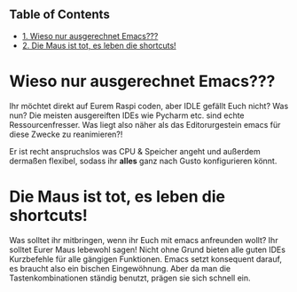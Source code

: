 <div id="table-of-contents">
<h2>Table of Contents</h2>
<div id="text-table-of-contents">
<ul>
<li><a href="#sec-1">1. Wieso nur ausgerechnet Emacs???</a></li>
<li><a href="#sec-2">2. Die Maus ist tot, es leben die shortcuts!</a></li>
</ul>
</div>
</div>

# Wieso nur ausgerechnet Emacs???<a id="sec-1" name="sec-1"></a>

Ihr möchtet direkt auf Eurem Raspi coden, aber IDLE gefällt Euch
nicht? Was nun? Die meisten ausgereiften IDEs wie Pycharm etc. sind
echte Ressourcenfresser. Was liegt also näher als das Editorurgestein
emacs für diese Zwecke zu reanimieren?! 

Er ist recht anspruchslos was CPU & Speicher angeht und außerdem
dermaßen flexibel, sodass ihr **alles** ganz nach Gusto konfigurieren
könnt. 

# Die Maus ist tot, es leben die shortcuts!<a id="sec-2" name="sec-2"></a>

Was solltet ihr mitbringen, wenn ihr Euch mit emacs anfreunden wollt?
Ihr solltet Eurer Maus lebewohl sagen! Nicht ohne Grund bieten <span class="underline">alle</span>
guten IDEs Kurzbefehle für alle gängigen Funktionen. Emacs setzt
konsequent darauf, es braucht also ein bischen Eingewöhnung. Aber da
man die Tastenkombinationen ständig benutzt, prägen sie sich schnell ein.